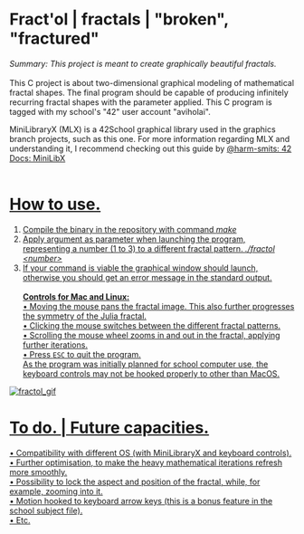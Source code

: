 # Fract'ol | fractals | "broken", "fractured"
<i>Summary: This project is meant to create graphically beautiful fractals.</i><br><br>
This C project is about two-dimensional graphical modeling of mathematical fractal shapes. The final program should be capable of producing infinitely recurring fractal shapes with the parameter applied. This C program is tagged with my school's "42" user account "aviholai".

MiniLibraryX (MLX) is a 42School graphical library used in the graphics branch projects, such as this one. For more information regarding MLX and understanding it, I recommend checking out this guide by <a href="https://github.com/harm-smits">@harm-smits</href>: <a href="https://harm-smits.github.io/42docs/libs/minilibx/introduction.html">42 Docs: MiniLibX</href><br><br>

# How to use.
1. Compile the binary in the repository with command <i>make</i> 
2. Apply argument as parameter when launching the program, representing a number (1 to 3) to a different fractal pattern. <i>./fractol \<number> </i>
3. If your command is viable the graphical window should launch, otherwise you should get an error message in the standard output. <br><br> 
<b>Controls for Mac and Linux:</b> <br> 
• Moving the mouse pans the fractal image. This also further progresses the symmetry of the Julia fractal. <br>
• Clicking the mouse switches between the different fractal patterns. <br>
• Scrolling the mouse wheel zooms in and out in the fractal, applying further iterations. <br>
• Press `ESC` to quit the program. <br>
As the program was initially planned for school computer use, the keyboard controls may not be hooked properly to other than MacOS.

![fractol_gif](https://user-images.githubusercontent.com/70949716/198287690-2723592e-c629-4470-b57d-a921f660da7d.gif)

# To do. | Future capacities.

• Compatibility with different OS (with MiniLibraryX and keyboard controls). <br>
• Further optimisation, to make the heavy mathematical iterations refresh more smoothly. <br>
• Possibility to lock the aspect and position of the fractal, while, for example, zooming into it. <br>
• Motion hooked to keyboard arrow keys (this is a bonus feature in the school subject file). <br>
• Etc. <br>

